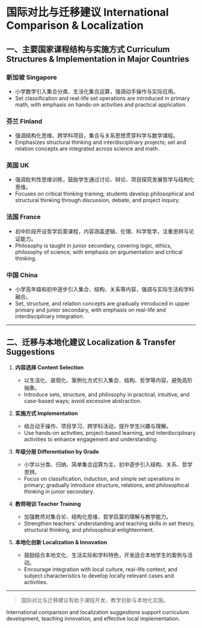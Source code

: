 # 国际对比与迁移建议 International Comparison & Localization

## 一、主要国家课程结构与实施方式 Curriculum Structures & Implementation in Major Countries

### 新加坡 Singapore

- 小学数学引入集合分类、生活化集合运算，强调动手操作与实际应用。
- Set classification and real-life set operations are introduced in primary math, with emphasis on hands-on activities and practical application.

### 芬兰 Finland

- 强调结构化思维、跨学科项目，集合与关系思想贯穿科学与数学课程。
- Emphasizes structural thinking and interdisciplinary projects; set and relation concepts are integrated across science and math.

### 英国 UK

- 强调批判性思维训练，鼓励学生通过讨论、辩论、项目探究发展哲学与结构化思维。
- Focuses on critical thinking training; students develop philosophical and structural thinking through discussion, debate, and project inquiry.

### 法国 France

- 初中阶段开设哲学启蒙课程，内容涵盖逻辑、伦理、科学哲学，注重思辨与论证能力。
- Philosophy is taught in junior secondary, covering logic, ethics, philosophy of science, with emphasis on argumentation and critical thinking.

### 中国 China

- 小学高年级和初中逐步引入集合、结构、关系等内容，强调与实际生活和学科融合。
- Set, structure, and relation concepts are gradually introduced in upper primary and junior secondary, with emphasis on real-life and interdisciplinary integration.

---

## 二、迁移与本地化建议 Localization & Transfer Suggestions

1. **内容选择 Content Selection**
   - 以生活化、直观化、案例化方式引入集合、结构、哲学等内容，避免高阶抽象。
   - Introduce sets, structure, and philosophy in practical, intuitive, and case-based ways; avoid excessive abstraction.

2. **实施方式 Implementation**
   - 结合动手操作、项目学习、跨学科活动，提升学生兴趣与理解。
   - Use hands-on activities, project-based learning, and interdisciplinary activities to enhance engagement and understanding.

3. **年级分层 Differentiation by Grade**
   - 小学以分类、归纳、简单集合运算为主，初中逐步引入结构、关系、哲学思辨。
   - Focus on classification, induction, and simple set operations in primary; gradually introduce structure, relations, and philosophical thinking in junior secondary.

4. **教师培训 Teacher Training**
   - 加强教师对集合论、结构化思维、哲学启蒙的理解与教学能力。
   - Strengthen teachers' understanding and teaching skills in set theory, structural thinking, and philosophical enlightenment.

5. **本地化创新 Localization & Innovation**
   - 鼓励结合本地文化、生活实际和学科特色，开发适合本地学生的案例与活动。
   - Encourage integration with local culture, real-life context, and subject characteristics to develop locally relevant cases and activities.

---

> 国际对比与迁移建议有助于课程开发、教学创新与本地化实施。

International comparison and localization suggestions support curriculum development, teaching innovation, and effective local implementation.
